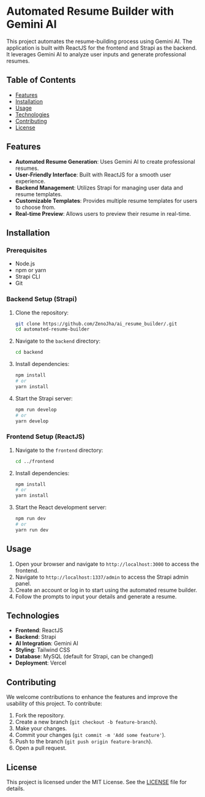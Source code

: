 # Automated Resume Builder with Gemini AI

This project automates the resume-building process using Gemini AI. The application is built with ReactJS for the frontend and Strapi as the backend. It leverages Gemini AI to analyze user inputs and generate professional resumes.

## Table of Contents

- [Features](#features)
- [Installation](#installation)
- [Usage](#usage)
- [Technologies](#technologies)
- [Contributing](#contributing)
- [License](#license)

## Features

- **Automated Resume Generation**: Uses Gemini AI to create professional resumes.
- **User-Friendly Interface**: Built with ReactJS for a smooth user experience.
- **Backend Management**: Utilizes Strapi for managing user data and resume templates.
- **Customizable Templates**: Provides multiple resume templates for users to choose from.
- **Real-time Preview**: Allows users to preview their resume in real-time.

## Installation

### Prerequisites

- Node.js
- npm or yarn
- Strapi CLI
- Git

### Backend Setup (Strapi)

1. Clone the repository:
    ```bash
    git clone https://github.com/ZenoJha/ai_resume_builder/.git
    cd automated-resume-builder
    ```

2. Navigate to the `backend` directory:
    ```bash
    cd backend
    ```

3. Install dependencies:
    ```bash
    npm install
    # or
    yarn install
    ```

4. Start the Strapi server:
    ```bash
    npm run develop
    # or
    yarn develop
    ```

### Frontend Setup (ReactJS)

1. Navigate to the `frontend` directory:
    ```bash
    cd ../frontend
    ```

2. Install dependencies:
    ```bash
    npm install
    # or
    yarn install
    ```

3. Start the React development server:
    ```bash
    npm run dev
    # or
    yarn run dev
    ```

## Usage

1. Open your browser and navigate to `http://localhost:3000` to access the frontend.
2. Navigate to `http://localhost:1337/admin` to access the Strapi admin panel.
3. Create an account or log in to start using the automated resume builder.
4. Follow the prompts to input your details and generate a resume.

## Technologies

- **Frontend**: ReactJS
- **Backend**: Strapi
- **AI Integration**: Gemini AI
- **Styling**: Tailwind CSS 
- **Database**: MySQL (default for Strapi, can be changed)
- **Deployment**: Vercel

## Contributing

We welcome contributions to enhance the features and improve the usability of this project. To contribute:

1. Fork the repository.
2. Create a new branch (`git checkout -b feature-branch`).
3. Make your changes.
4. Commit your changes (`git commit -m 'Add some feature'`).
5. Push to the branch (`git push origin feature-branch`).
6. Open a pull request.

## License

This project is licensed under the MIT License. See the [LICENSE](LICENSE) file for details.
